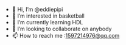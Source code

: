 - 👋 Hi, I’m @eddiepipi
- 👀 I’m interested in basketball
- 🌱 I’m currently learning HDL
- 💞️ I’m looking to collaborate on anybody
- 📫 How to reach me :1597214976@qq.com

<!---
eddiepipi/eddiepipi is a ✨ special ✨ repository because its `README.md` (this file) appears on your GitHub profile.
You can click the Preview link to take a look at your changes.
--->
